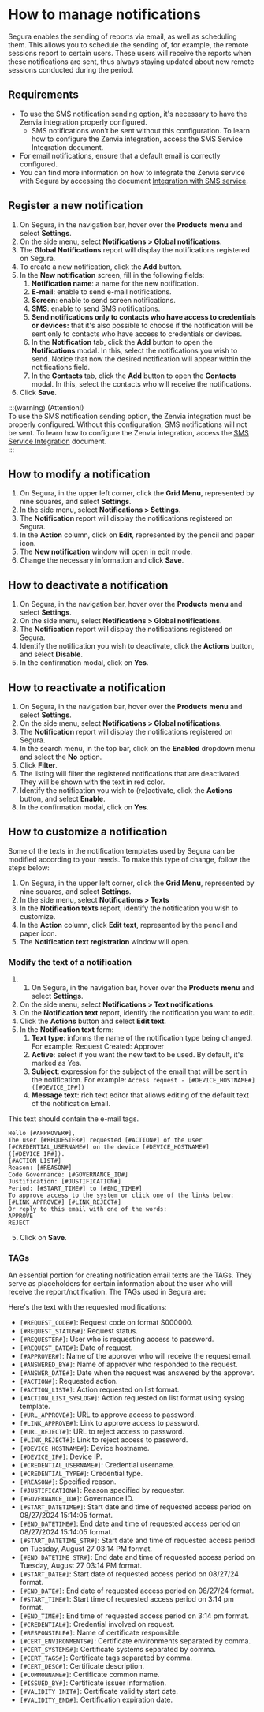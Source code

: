# How to manage notifications

Segura enables the sending of reports via email, as well as scheduling them. This allows you to schedule the sending of, for example, the remote sessions report to certain users. These users will receive the reports when these notifications are sent, thus always staying updated about new remote sessions conducted during the period.

## Requirements

* To use the SMS notification sending option, it's necessary to have the Zenvia integration properly configured.  
  * SMS notifications won’t be sent without this configuration. To learn how to configure the Zenvia integration, access the SMS Service Integration document.  
* For email notifications, ensure that a default email is correctly configured.  
* You can find more information on how to integrate the Zenvia service with Segura by accessing the document [Integration with SMS service](/v4/docs/integration-with-sms-service).

## Register a new notification

1. On Segura, in the navigation bar, hover over the **Products menu** and select **Settings**.
2. On the side menu, select **Notifications > Global notifications**.
3. The **Global Notifications** report will display the notifications registered on Segura.  
4. To create a new notification, click the **Add** button.  
5. In the **New notification** screen, fill in the following fields:  
   1. **Notification name**: a name for the new notification.   
   2. **E-mail**: enable to send e-mail notifications.
   3. **Screen**: enable to send screen notifications.
   4. **SMS**: enable to send SMS notifications.
   5. **Send notifications only to contacts who have access to credentials or devices:** that it's also possible to choose if the notification will be sent only to contacts who have access to credentials or devices.  
   6. In the **Notification** tab, click the **Add** button to open the **Notifications** modal. In this, select the notifications you wish to send. Notice that now the desired notification will appear within the notifications field.  
   7. In the **Contacts** tab, click the **Add** button to open the **Contacts** modal. In this, select the contacts who will receive the notifications.  
6. Click **Save**.

:::(warning) (Attention!)  
To use the SMS notification sending option, the Zenvia integration must be properly configured. Without this configuration, SMS notifications will not be sent. To learn how to configure the Zenvia integration, access the [SMS Service Integration](/v4/docs/integration-with-sms-service) document.  
:::

## How to modify a notification

1. On Segura, in the upper left corner, click the **Grid Menu**, represented by nine squares, and select **Settings**.  
2. In the side menu, select **Notifications \> Settings**.  
3. The **Notification** report will display the notifications registered on Segura.  
4. In the **Action** column, click on **Edit**, represented by the pencil and paper icon.  
5. The **New notification** window will open in edit mode.  
6. Change the necessary information and click **Save**.

## How to deactivate a notification

1. On Segura, in the navigation bar, hover over the **Products menu** and select **Settings**.
2. On the side menu, select **Notifications > Global notifications**.
3. The **Notification** report will display the notifications registered on Segura.  
4. Identify the notification you wish to deactivate, click the **Actions** button, and select **Disable**.  
5. In the confirmation modal, click on **Yes**.

## How to reactivate a notification

1. On Segura, in the navigation bar, hover over the **Products menu** and select **Settings**.
2. On the side menu, select **Notifications > Global notifications**.
3. The **Notification** report will display the notifications registered on Segura.  
4. In the search menu, in the top bar, click on the **Enabled** dropdown menu and select the **No** option.  
5. Click **Filter**.  
6. The listing will filter the registered notifications that are deactivated. They will be shown with the text in red color.  
4. Identify the notification you wish to (re)activate, click the **Actions** button, and select **Enable**.  
8. In the confirmation modal, click on **Yes**.

## How to customize a notification

Some of the texts in the notification templates used by Segura can be modified according to your needs. To make this type of change, follow the steps below:

1. On Segura, in the upper left corner, click the **Grid Menu**, represented by nine squares, and select **Settings**.  
2. In the side menu, select **Notifications \> Texts**  
3. In the **Notification texts** report, identify the notification you wish to customize.  
4. In the **Action** column, click **Edit text**, represented by the pencil and paper icon.  
5. The **Notification text registration** window will open.

### Modify the text of a notification

1. 1. On Segura, in the navigation bar, hover over the **Products menu** and select **Settings**.
2. On the side menu, select **Notifications > Text notifications**.
3. On the **Notification text** report, identify the notification you want to edit.
4. Click the **Actions** button and select **Edit text**.
5. In the **Notification text** form:
    1. **Text type**: informs the name of the notification type being changed. For example: Request Created: Approver  
    7. **Active**: select if you want the new text to be used. By default, it's marked as Yes.  
    8. **Subject**: expression for the subject of the email that will be sent in the notification. For example: `Access request - [#DEVICE_HOSTNAME#] ([#DEVICE_IP#])`
    9. **Message text**: rich text editor that allows editing of the default text of the notification Email.

This text should contain the e-mail tags.

```
Hello [#APPROVER#],
The user [#REQUESTER#] requested [#ACTION#] of the user [#CREDENTIAL_USERNAME#] on the device [#DEVICE_HOSTNAME#] ([#DEVICE_IP#]).
[#ACTION_LIST#]
Reason: [#REASON#]
Code Governance: [#GOVERNANCE_ID#]
Justification: [#JUSTIFICATION#]
Period: [#START_TIME#] to [#END_TIME#]
To approve access to the system or click one of the links below:
[#LINK_APPROVE#] [#LINK_REJECT#]
Or reply to this email with one of the words:
APPROVE
REJECT
```

5. Click on **Save**.

### TAGs

An essential portion for creating notification email texts are the TAGs. They serve as placeholders for certain information about the user who will receive the report/notification. The TAGs used in Segura are:

Here's the text with the requested modifications:  

*   `[#REQUEST_CODE#]`: Request code on format S000000.  
*   `[#REQUEST_STATUS#]`: Request status.  
*   `[#REQUESTER#]`: User who is requesting access to password.  
*   `[#REQUEST_DATE#]`: Date of request.  
*   `[#APPROVER#]`: Name of the approver who will receive the request email.  
*   `[#ANSWERED_BY#]`: Name of approver who responded to the request.  
*   `[#ANSWER_DATE#]`: Date when the request was answered by the approver.  
*   `[#ACTION#]`: Requested action.  
*   `[#ACTION_LIST#]`: Action requested on list format.  
*   `[#ACTION_LIST_SYSLOG#]`: Action requested on list format using syslog template.  
*   `[#URL_APPROVE#]`: URL to approve access to password.  
*   `[#LINK_APPROVE#]`: Link to approve access to password.  
*   `[#URL_REJECT#]`: URL to reject access to password.  
*   `[#LINK_REJECT#]`: Link to reject access to password.  
*   `[#DEVICE_HOSTNAME#]`: Device hostname.  
*   `[#DEVICE_IP#]`: Device IP.  
*   `[#CREDENTIAL_USERNAME#]`: Credential username.  
*   `[#CREDENTIAL_TYPE#]`: Credential type.  
*   `[#REASON#]`: Specified reason.  
*   `[#JUSTIFICATION#]`: Reason specified by requester.  
*   `[#GOVERNANCE_ID#]`: Governance ID.  
*   `[#START_DATETIME#]`: Start date and time of requested access period on 08/27/2024 15:14:05 format.  
*   `[#END_DATETIME#]`: End date and time of requested access period on 08/27/2024 15:14:05 format.  
*   `[#START_DATETIME_STR#]`: Start date and time of requested access period on Tuesday, August 27 03:14 PM format.  
*   `[#END_DATETIME_STR#]`: End date and time of requested access period on Tuesday, August 27 03:14 PM format.  
*   `[#START_DATE#]`: Start date of requested access period on 08/27/24 format.  
*   `[#END_DATE#]`: End date of requested access period on 08/27/24 format.  
*   `[#START_TIME#]`: Start time of requested access period on 3:14 pm format.  
*   `[#END_TIME#]`: End time of requested access period on 3:14 pm format.  
*   `[#CREDENTIAL#]`: Credential involved on request.  
*   `[#RESPONSIBLE#]`: Name of certificate responsible.  
*   `[#CERT_ENVIRONMENTS#]`: Certificate environments separated by comma.  
*   `[#CERT_SYSTEMS#]`: Certificate systems separated by comma.  
*   `[#CERT_TAGS#]`: Certificate tags separated by comma.  
*   `[#CERT_DESC#]`: Certificate description.  
*   `[#COMMONNAME#]`: Certificate common name.  
*   `[#ISSUED_BY#]`: Certificate issuer information.  
*   `[#VALIDITY_INIT#]`: Certificate validity start date.  
*   `[#VALIDITY_END#]`: Certification expiration date.